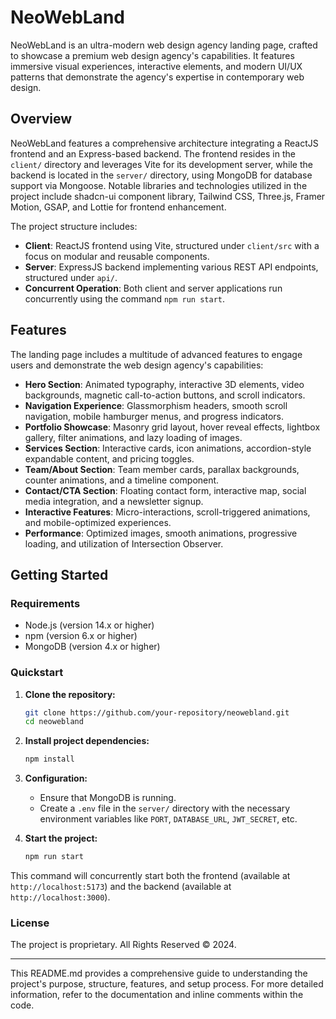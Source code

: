 # NeoWebLand

NeoWebLand is an ultra-modern web design agency landing page, crafted to showcase a premium web design agency's capabilities. It features immersive visual experiences, interactive elements, and modern UI/UX patterns that demonstrate the agency's expertise in contemporary web design.

## Overview

NeoWebLand features a comprehensive architecture integrating a ReactJS frontend and an Express-based backend. The frontend resides in the `client/` directory and leverages Vite for its development server, while the backend is located in the `server/` directory, using MongoDB for database support via Mongoose. Notable libraries and technologies utilized in the project include shadcn-ui component library, Tailwind CSS, Three.js, Framer Motion, GSAP, and Lottie for frontend enhancement.

The project structure includes:
- **Client**: ReactJS frontend using Vite, structured under `client/src` with a focus on modular and reusable components.
- **Server**: ExpressJS backend implementing various REST API endpoints, structured under `api/`.
- **Concurrent Operation**: Both client and server applications run concurrently using the command `npm run start`.

## Features

The landing page includes a multitude of advanced features to engage users and demonstrate the web design agency's capabilities:

- **Hero Section**: Animated typography, interactive 3D elements, video backgrounds, magnetic call-to-action buttons, and scroll indicators.
- **Navigation Experience**: Glassmorphism headers, smooth scroll navigation, mobile hamburger menus, and progress indicators.
- **Portfolio Showcase**: Masonry grid layout, hover reveal effects, lightbox gallery, filter animations, and lazy loading of images.
- **Services Section**: Interactive cards, icon animations, accordion-style expandable content, and pricing toggles.
- **Team/About Section**: Team member cards, parallax backgrounds, counter animations, and a timeline component.
- **Contact/CTA Section**: Floating contact form, interactive map, social media integration, and a newsletter signup.
- **Interactive Features**: Micro-interactions, scroll-triggered animations, and mobile-optimized experiences.
- **Performance**: Optimized images, smooth animations, progressive loading, and utilization of Intersection Observer.

## Getting Started

### Requirements
- Node.js (version 14.x or higher)
- npm (version 6.x or higher)
- MongoDB (version 4.x or higher)

### Quickstart

1. **Clone the repository:**
   ```sh
   git clone https://github.com/your-repository/neowebland.git
   cd neowebland
   ```

2. **Install project dependencies:**
   ```sh
   npm install
   ```

3. **Configuration:**
   - Ensure that MongoDB is running.
   - Create a `.env` file in the `server/` directory with the necessary environment variables like `PORT`, `DATABASE_URL`, `JWT_SECRET`, etc.

4. **Start the project:**
   ```sh
   npm run start
   ```

This command will concurrently start both the frontend (available at `http://localhost:5173`) and the backend (available at `http://localhost:3000`).

### License

The project is proprietary. All Rights Reserved © 2024.

---

This README.md provides a comprehensive guide to understanding the project's purpose, structure, features, and setup process. For more detailed information, refer to the documentation and inline comments within the code.